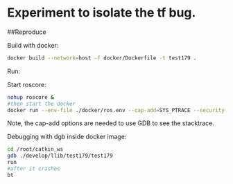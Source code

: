 # Experiment to isolate the tf bug.


##Reproduce

Build with docker:

```sh
docker build --network=host -f docker/Dockerfile -t test179 .
```
Run:

Start roscore:

```sh
nohup roscore &
#then start the docker
docker run --env-file ./docker/ros.env --cap-add=SYS_PTRACE --security-opt seccomp=unconfined -it --network=host -t test179 bash
```
Note, the cap-add options are needed to use GDB to see the stacktrace.

Debugging with dgb inside docker image:

```sh
cd /root/catkin_ws
gdb ./develop/llib/test179/test179
run
#after it crashes
bt
```
